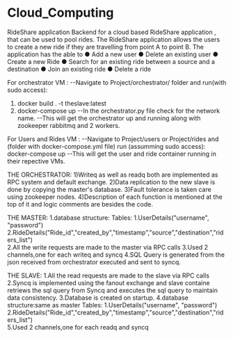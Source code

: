 # Cloud_Computing
RideShare application
Backend for a cloud based RideShare application , that can be used to pool rides.
The RideShare application allows the users to create a new ride if they are travelling from
point A to point B. The application has the able to
● Add a new user
● Delete an existing user
● Create a new Ride
● Search for an existing ride between a source and a destination
● Join an existing ride
● Delete a ride

For orchestrator VM :
--Navigate to Project/orchestrator/ folder and run(with sudo access):
  1)  docker build . -t theslave:latest
  2)  docker-compose up
--In the orchestrator.py file check for the network name.
--This will get the orchestrator up and running along with zookeeper rabbitmq and 2 workers.

For Users and Rides VM :
--Navigate to Project/users or Project/rides and (folder with docker-compose.yml file) run (assumming sudo access):
  docker-compose up 
--This will get the user and ride container running in their repective VMs.


THE ORCHESTRATOR:
	1)Writeq as well as readq both are implemented as RPC system and default exchange.
	2)Data replication to the new slave is done by copying the master's database.
	3)Fault tolerance is taken care using zookeeper nodes.
	4)Description of each function is mentioned at the top of it and logic comments are besides the code.

THE MASTER:
	1.database structure:
	 Tables:
		1.UserDetails("username", "password")
		2.RideDetails("Ride_id","created_by","timestamp","source","destination","riders_list")  
	2.All the write requests are made to the master via RPC calls
	3.Used 2 channels,one for each writeq and syncq
	4.SQL Query is generated from the json received from orchestrator executed and sent to syncq.
  
THE SLAVE:
	1.All the read requests are made to the slave via RPC calls
	2.Syncq is implemented using the fanout exchange and slave containe retriews the sql query 
	  from Syncq and executes the sql query to maintain data consistency.
	3.Database is created on startup.
	4.database structure:same as master
		Tables:
			1.UserDetails("username", "password")
			2.RideDetails("Ride_id","created_by","timestamp","source","destination","riders_list")  
	5.Used 2 channels,one for each readq and syncq
